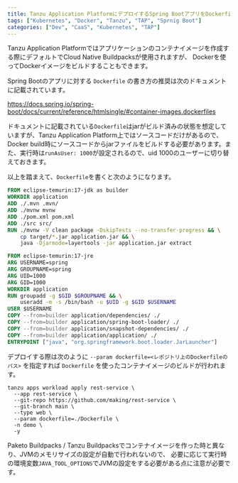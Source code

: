 ```yaml
---
title: Tanzu Application PlatformにデプロイするSpring BootアプリをDockerfileでビルドするメモ
tags: ["Kubernetes", "Docker", "Tanzu", "TAP", "Sprnig Boot"]
categories: ["Dev", "CaaS", "Kubernetes", "TAP"]
---
```


Tanzu Application Platformではアプリケーションのコンテナイメージを作成する際にデフォルトでCloud Native Buildpacksが使用されますが、
Dockerを使ってDockerイメージをビルドすることもできます。

Spring Bootのアプリに対する `Dockerfile` の書き方の推奨は次のドキュメントに記載されています。

https://docs.spring.io/spring-boot/docs/current/reference/htmlsingle/#container-images.dockerfiles

ドキュメントに記載されている`Dockerfile`はjarがビルド済みの状態を想定していますが、Tanzu Application Platform上ではソースコードだけがあるので、
Docker build時にソースコードからjarファイルをビルドする必要があります。また、実行時は`runAsUser: 1000`が設定されるので、uid 1000のユーザーに切り替えておきます。

以上を踏まえて、`Dockerfile`を書くと次のようになります。

```dockerfile
FROM eclipse-temurin:17-jdk as builder
WORKDIR application
ADD ./.mvn .mvn/
ADD ./mvnw mvnw
ADD ./pom.xml pom.xml
ADD ./src src/
RUN ./mvnw -V clean package -DskipTests --no-transfer-progress && \
    cp target/*.jar application.jar && \
    java -Djarmode=layertools -jar application.jar extract

FROM eclipse-temurin:17-jre
ARG USERNAME=spring
ARG GROUPNAME=spring
ARG UID=1000
ARG GID=1000
WORKDIR application
RUN groupadd -g $GID $GROUPNAME && \
    useradd -m -s /bin/bash -u $UID -g $GID $USERNAME
USER $USERNAME
COPY --from=builder application/dependencies/ ./
COPY --from=builder application/spring-boot-loader/ ./
COPY --from=builder application/snapshot-dependencies/ ./
COPY --from=builder application/application/ ./
ENTRYPOINT ["java", "org.springframework.boot.loader.JarLauncher"]
```

デプロイする際は次のように `--param dockerfile=<レポジトリ上のDockerfileのパス>` を指定すれば `Dockerfile` を使ったコンテナイメージのビルドが行われます。

```
tanzu apps workload apply rest-service \
  --app rest-service \
  --git-repo https://github.com/making/rest-service \
  --git-branch main \
  --type web \
  --param dockerfile=./Dockerfile \
  -n demo \
  -y
```

Paketo Buildpacks / Tanzu Buildpacksでコンテナイメージを作った時と異なり、JVMのメモリサイズの設定が自動で行われないので、
必要に応じて実行時の環境変数`JAVA_TOOL_OPTIONS`でJVMの設定をする必要がある点に注意が必要です。